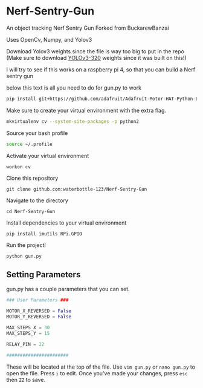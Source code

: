 # Nerf-Sentry-Gun
An object tracking Nerf Sentry Gun
Forked from BuckarewBanzai

Uses OpenCv, Numpy, and Yolov3

Download Yolov3 weights since the file is way too big to put in the repo (Make sure to download [YOLOv3-320](https://pjreddie.com/darknet/yolo/) weights since it was built on this!)



I will try to see if this works on a raspberry pi 4, so that you can build a Nerf sentry gun

below this text is all you need to do for gun.py to work
```bash  
pip install git+https://github.com/adafruit/Adafruit-Motor-HAT-Python-Library 
```

Make sure to create your virtual environment with the extra flag.

```bash
mkvirtualenv cv --system-site-packages -p python2
```

Source your bash profile

```bash
source ~/.profile
```

Activate your virtual environment

```
workon cv
```

Clone this repository

```
git clone github.com:waterbottle-123/Nerf-Sentry-Gun
```

Navigate to the directory

```
cd Nerf-Sentry-Gun
```

Install dependencies to your virtual environment

```
pip install imutils RPi.GPIO
```

Run the project!

```
python gun.py
```

## Setting Parameters

gun.py has a couple parameters that you can set.

```python
### User Parameters ###

MOTOR_X_REVERSED = False
MOTOR_Y_REVERSED = False

MAX_STEPS_X = 30
MAX_STEPS_Y = 15

RELAY_PIN = 22

#######################
```

These will be located at the top of the file. Use `vim gun.py` or `nano gun.py` to open the file. Press `i` to edit.
Once you've made your changes, press `esc` then `ZZ` to save.
